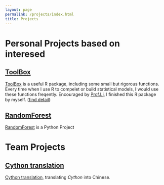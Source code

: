 ```yaml
---
layout: page
permalink: /projects/index.html
title: Projects
---
```


# Personal Projects based on interesed

## [ToolBox]
[ToolBox] is a useful R package, including some small but rigorous functions. Every time when I use R to compelet or build statistical models, I would use these functions freqently. Encouraged by [Prof.Li], I finished this R package by myself. ([find detail])


## [RandomForest]
[RandomForest] is a Python Project


# Team Projects


## [Cython translation]
[Cython translation], translating *Cython* into Chinese.




[ToolBox]: https://github.com/JayfongL
[Prof.Li]: https://feng.li
[RandomForest]: https://github.com/JayfongL
[find detail]: https://Jiafengliu.me
[Cython translation]: https://github.com/JayfongL



